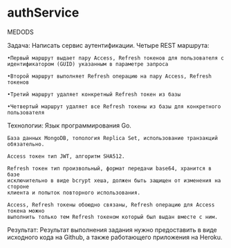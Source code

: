 # authService

MEDODS

Задача:
Написать сервис аутентификации.
Четыре REST маршрута:

    •Первый маршрут выдает пару Access, Refresh токенов для пользователя с идентификатором (GUID) указанным в параметре запроса

    •Второй маршрут выполняет Refresh операцию на пару Access, Refresh токенов
    
    •Третий маршрут удаляет конкретный Refresh токен из базы

    •Четвертый маршрут удаляет все Refresh токены из базы для конкретного пользователя

Технологии:
    Язык программирования Go.

    База данных MongoDB, топология Replica Set, использование транзакций обязательно.

    Access токен тип JWT, алгоритм SHA512.

    Refresh токен тип произвольный, формат передачи base64, хранится в базе
    исключительно в виде bcrypt хеша, должен быть защищен от изменения на стороне
    клиента и попыток повторного использования.

    Access, Refresh токены обоюдно связаны, Refresh операцию для Access токена можно
    выполнить только тем Refresh токеном который был выдан вместе с ним.

Результат:
    Результат выполнения задания нужно
    предоставить в виде исходного кода
    на Github, а также работающего приложения
    на Heroku.
